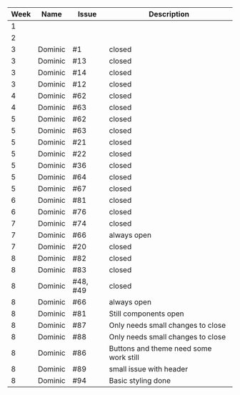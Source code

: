 | Week | Name     | Issue | Description                                     |
|------|----------|-------|-------------------------------------------------|
|1||||
|2||||
|3|Dominic|#1|closed|
|3|Dominic|#13|closed|
|3|Dominic|#14|closed|
|3|Dominic|#12|closed|
|4|Dominic|#62|closed|
|4|Dominic|#63|closed|
|5|Dominic|#62|closed|
|5|Dominic|#63|closed|
|5|Dominic|#21|closed|
|5|Dominic|#22|closed|
|5|Dominic|#36|closed|
|5|Dominic|#64|closed|
|5|Dominic|#67|closed|
|6|Dominic|#81|closed|
|6|Dominic|#76|closed|
|7|Dominic|#74|closed|
|7|Dominic|#66|always open|
|7|Dominic|#20|closed|
|8|Dominic|#82|closed|
|8|Dominic|#83|closed|
|8|Dominic|#48, #49|closed|
|8|Dominic|#66|always open|
|8|Dominic|#81|Still components open|
|8|Dominic|#87|Only needs small changes to close|
|8|Dominic|#88|Only needs small changes to close|
|8|Dominic|#86|Buttons and theme need some work still|
|8|Dominic|#89|small issue with header|
|8|Dominic|#94|Basic styling done|















